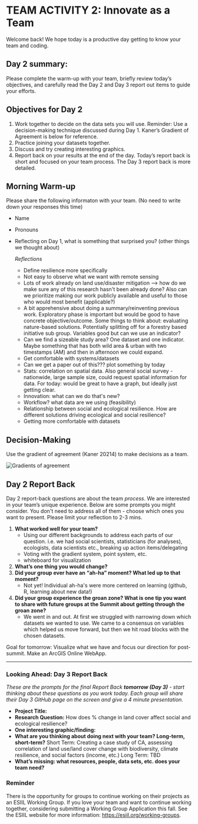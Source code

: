 # TEAM ACTIVITY 2: Innovate as a Team

Welcome back! We hope today is a productive day getting to know your team and coding.

## Day 2 summary: 
Please complete the warm-up with your team, briefly review today’s objectives, and carefully read the Day 2 and Day 3 report out items to guide your efforts.  

## Objectives for Day 2
1. Work together to decide on the data sets you will use. Reminder: Use a decision-making technique discussed during Day 1. Kaner’s Gradient of Agreement is below for reference.
2. Practice joining your datasets together. 
3. Discuss and try creating interesting graphics.
4. Report back on your results at the end of the day. Today’s report back is short and focused on your team process. The Day 3 report back is more detailed. 


## Morning Warm-up
Please share the following informaton with your team. (No need to write down your responses this time)
- Name
- Pronouns
- Reflecting on Day 1, what is something that surprised you? (other things we thought about)

   *Reflections*
  - Define resilience more specifically
  - Not easy to observe what we want with remote sensing
  - Lots of work already on land use/disaster mitigation --> how do we make sure any of this research hasn't been already done? Also can we prioritize making our work publicly available and useful to those who would most benefit (applicable?)
  - A bit apprehensive about doing a summary/reinventing previous work. Exploratory phase is important but would be good to have concrete objective/outcome. Some things to think about: evaluating nature-based solutions. Potentially splitting off for a forestry based initiative sub group. Variables good but can we use an indicator?
  - Can we find a sizeable study area? One dataset and one indicator. Maybe something that has both wild area & urban with two timestamps (AM) and then in afternoon we could expand.
  - Get comfortable with systems/datasets
  - Can we get a paper out of this??? plot something by today
  - Stats: correlation on spatial data. Also general social survey - nationwide, large sample size, could request spatial information for data. For today: would be great to have a graph, but ideally just getting clear.
  - Innovation: what can we do that's new?
  - Workflow? what data are we using (feasibility)
  - Relationship between social and ecological resilience. How are different solutions driving ecological and social resilience?
  - Getting more comfortable with datasets

## Decision-Making
Use the gradient of agreement (Kaner 20214) to make decisions as a team.

![Gradients of agreement](../worksheets/love_gradient-of-agreement.png)

## Day 2 Report Back
Day 2 report-back questions are about the team *process*. We are interested in your team’s unique experience. Below are some prompts you might consider. You don't need to address all of them - choose which ones you want to present. Please limit your reflection to 2-3 mins.  

1. **What worked well for your team?**
      - Using our different backgrounds to address each parts of our question. i.e. we had social scientists, statisticians (for analyses), ecologists, data scientists etc., breaking up action items/delegating
      - Voting with the gradient system, point system, etc.
      - whiteboard for visualization
3. **What’s one thing you would change?**
4. **Did your group ever have an “ah-ha” moment?  What led up to that moment?**
     - Not yet! Individual ah-ha's were more centered on learning (github, R, learning about new data!)
6. **Did your group experience the groan zone?  What is one tip you want to share with future groups at the Summit about getting through the groan zone?**
     - We went in and out. At first we struggled with narrowing down which datasets we wanted to use. We came to a consensus on variables which helped us move forward, but then we hit road blocks with the chosen datasets.

Goal for tomorrow: Visualize what we have and focus our direction for post-summit. Make an ArcGIS Online WebApp. 

**************************************************************

### Looking Ahead: Day 3 Report Back
*These are the prompts for the final Report Back **tomorrow (Day 3)** - start thinking about these questions as you work today. Each group will share their Day 3 GitHub page on the screen and give a 4 minute presentation.*

- **Project Title:** 
- **Research Question:** How does % change in land cover affect social and ecological resilience?
- **One interesting graphic/finding:** 
- **What are you thinking about doing next with your team? Long-term, short-term?**
    Short Term: Creating a case study of CA, assessing correlation of land use/land cover change with biodiversity, climate resilience, and social factors (income, etc.)
    Long Term: TBD
- **What’s missing: what resources, people, data sets, etc. does your team need?**
  
      
### Reminder
There is the opportunity for groups to continue working on their projects as an ESIIL Working Group. If you love your team and want to continue working together, considering submitting a Working Group Application this fall. See the ESIIL website for more information: <https://esiil.org/working-groups>.
     

